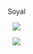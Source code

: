 <p align="center">  

</p>
<p align="center">
    Soyal
<p align="center">  
<img src="https://komarev.com/ghpvc/?username=ЄXƬ ❘❘ ϻR.सरपंच S Ø ¥ A Lʷᵃʳꨄ&color=grey">
</p>
    <p align="center">
  <img src="https://discord.c99.nl/widget/theme-4/853115554902573087.png" />
</p>

